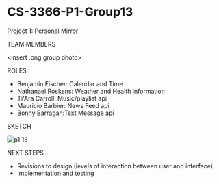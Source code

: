 # CS-3366-P1-Group13
Project 1: Personal Mirror 

TEAM MEMBERS

<insert .png group photo>

ROLES
- Benjamin Fischer: Calendar and Time
- Nathanael Roskens: Weather and Health information
- Ti'Ara Carroll: Music/playlist api
- Mauricio Barbier: News Feed api
- Bonny Barragan:Text Message api

SKETCH

![p1 13](https://user-images.githubusercontent.com/36643475/66956180-92e02800-f029-11e9-832d-71a9d374182f.png)





NEXT STEPS
- Revisions to design (levels of interaction between user and interface)
- Implementation and testing 
